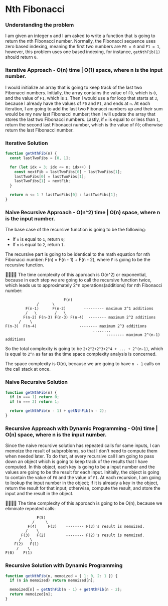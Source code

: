 # Nth Fibonacci

### Understanding the problem

I am given an integer `n` and I am asked to write a function that is going to return the nth Fibonacci number. Normally, the Fibonacci sequence uses zero based indexing, meaning the first two numbers are `F0 = 0` and `F1 = 1`, however, this problem uses one based indexing, for instance, `getNthFib(1)` should return `0`.

### Iterative Approach - O(n) time | O(1) space, where n is the input number.

I would initialize an array that is going to keep track of the last two Fibonacci numbers. Initially, the array contains the value of `F0`, which is `0`, and the value of `F1`, which is `1`. Then I would use a for loop that starts at `3`, because I already have the values of `F0` and `F1`, and ends at `n`. At each iteration, I am going to add the last two Fibonacci numbers up and their sum would be my new last Fibonacci number; then I will update the array that stores the last two Fibonacci numbers. Lastly, if `n` is equal to or less than `1`, return the second last Fibonacci number, which is the value of `F0`; otherwise return the last Fibonacci number.

### Iterative Solution

```js
function getNthFib(n) {
  const lastTwoFibs = [0, 1];

  for (let idx = 3; idx <= n; idx++) {
    const nextFib = lastTwoFibs[0] + lastTwoFibs[1];
    lastTwoFibs[0] = lastTwoFibs[1];
    lastTwoFibs[1] = nextFib;
  }

  return n <= 1 ? lastTwoFibs[0] : lastTwoFibs[1];
}
```

### Naive Recursive Approach - O(n^2) time | O(n) space, where n is the input number.

The base case of the recursive function is going to be the following:

- If `n` is equal to `1`, return `0`;
- If `n` is equal to `2`, return `1`.

The recursive part is going to be identical to the math equation for nth Fibonacci number: F(n) = F(n - 1) + F(n - 2), where `F` is going to be the recursive function.

🙋‍♀️🙋‍♂️ The time complexity of this approach is O(n^2) or exponential, because in each step we are going to call the recursive function twice, which leads us to approximately 2^n operations(additions) for nth Fibonacci number:

```
						  F(n)
	          /      \
	     F(n-1)      F(n-2)        --------- maximum 2^1 additions
	     /   \        /   \
		F(n-2) F(n-3) F(n-3) F(n-4)  -------- maximum 2^2 additions
	  /    \
F(n-3)  F(n-4)                   -------- maximum 2^3 additions
			                           ........
						                     -------- maximum 2^(n-1) additions
```

So the total complexity is going to be `2+2^2+2^3+2^4 + ... + 2^(n-1)`, which is equal to `2^n` as far as the time space complexity analysis is concerned.

The space complexity is O(n), because we are going to have `n - 1` calls on the call stack at once.

### Naive Recursive Solution

```js
function getNthFib(n) {
  if (n === 1) return 0;
  if (n === 2) return 1;

  return getNthFib(n - 1) + getNthFib(n - 2);
}
```

### Recursive Approach with Dynamic Programming - O(n) time | O(n) space, where n is the input number.

Since the naive recursive solution has repeated calls for same inputs, I can memoize the result of subproblems, so that I don't need to compute them when needed later. To do that, at every recursive call I am going to pass down an object which is going to keep track of the results that I have computed. In this object, each key is going to be a input number and the values are going to be the result for each input. Initially, the object is going to contain the value of `F0` and the value of `F1`. At each recursion, I am going to lookup the input number in the object; if it is already a key in the object, return the result for that input; otherwise, compute the result, and store the input and the result in the object.

🙋‍♀️🙋‍♂️ The time complexity of this approach is going to be O(n), because we eliminate repeated calls:

```
              F(5)
            /     \
          F(4)     F(3)    -------- F(3)'s result is memoized.
         /    \
       F(3)   F(2)         -------- F(2)'s result is memoized.
      /    \
    F(2)   F(1)
	 /    \
F(0)    F(1)
```

### Recursive Solution with Dynamic Programming

```js
function getNthFib(n, memoized = { 1: 0, 2: 1 }) {
  if (n in memoized) return memoized[n];

  memoized[n] = getNthFib(n - 1) + getNthFib(n - 2);
  return memoized[n];
}
```
